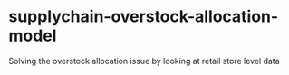# supplychain-overstock-allocation-model
Solving the overstock allocation issue by looking at retail store level data
